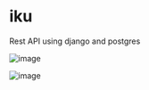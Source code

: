 # iku
Rest API using django and postgres

![image](https://user-images.githubusercontent.com/67866005/116810679-c8445c00-ab62-11eb-862b-7d4dc3f25ec4.png)

![image](https://user-images.githubusercontent.com/67866005/116810715-fcb81800-ab62-11eb-9ec1-bf7709929c01.png)
